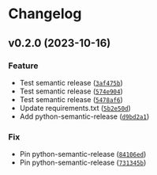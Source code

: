 # Changelog

<!--next-version-placeholder-->

## v0.2.0 (2023-10-16)

### Feature

* Test semantic release ([`3af475b`](https://github.com/gbourniq/dbt-fundamentals/commit/3af475b3b81d1277b7a87fe795bba8bcbed4ab1f))
* Test semantic release ([`574e904`](https://github.com/gbourniq/dbt-fundamentals/commit/574e904c8b4212fd89c1bd24a38087c939a6d853))
* Test semantic release ([`5478af6`](https://github.com/gbourniq/dbt-fundamentals/commit/5478af638541ed5d045f812a360a26f5ad66b44f))
* Update requirements.txt ([`5b2e50d`](https://github.com/gbourniq/dbt-fundamentals/commit/5b2e50d7e0d5e8d3977f8b9038dbf5a772900189))
* Add python-semantic-release ([`d9bd2a1`](https://github.com/gbourniq/dbt-fundamentals/commit/d9bd2a1bdd8b36cd1b243d220145c8e040bcaa39))

### Fix

* Pin python-semantic-release ([`84106ed`](https://github.com/gbourniq/dbt-fundamentals/commit/84106eda59f0ec0eff87592f99dfb997e9e8d429))
* Pin python-semantic-release ([`731345b`](https://github.com/gbourniq/dbt-fundamentals/commit/731345b62601cbf925d4f672defcbd75ac46acb6))
